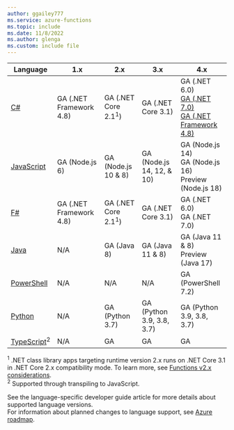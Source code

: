 ```yaml
---
author: ggailey777
ms.service: azure-functions
ms.topic: include
ms.date: 11/8/2022
ms.author: glenga
ms.custom: include file
---
```


|Language                                 |1.x         |2.x| 3.x | 4.x |
|-----------------------------------------|------------|---| --- | --- |
|[C#](../articles/azure-functions/functions-dotnet-class-library.md)|GA (.NET Framework 4.8)|GA (.NET Core 2.1<sup>1</sup>)| GA (.NET Core 3.1)<br/> | GA (.NET 6.0)<br/>[GA (.NET 7.0)](../articles/azure-functions/dotnet-isolated-process-guide.md)<br/>[GA (.NET Framework 4.8)](../articles/azure-functions/dotnet-isolated-process-guide.md) |
|[JavaScript](../articles/azure-functions/functions-reference-node.md#node-version)|GA (Node.js 6)|GA (Node.js 10 & 8)| GA (Node.js 14, 12, & 10) | GA (Node.js 14)<br/>GA (Node.js 16)<br/>Preview (Node.js 18) |
|[F#](../articles/azure-functions/functions-reference-fsharp.md)|GA (.NET Framework 4.8)|GA (.NET Core 2.1<sup>1</sup>)| GA (.NET Core 3.1) | GA (.NET 6.0)<br/> GA (.NET 7.0)|
|[Java](../articles/azure-functions/functions-reference-java.md)|N/A|GA (Java 8)| GA (Java 11 & 8)| GA (Java 11 & 8) <br/> Preview (Java 17)|
|[PowerShell](../articles/azure-functions/functions-reference-powershell.md) |N/A|N/A|N/A| GA (PowerShell 7.2)|
|[Python](../articles/azure-functions/functions-reference-python.md#python-version)|N/A|GA (Python 3.7)| GA (Python 3.9, 3.8, 3.7)| GA (Python 3.9, 3.8, 3.7)|
|[TypeScript](../articles/azure-functions/functions-reference-node.md#typescript)<sup>2</sup> |N/A|GA| GA | GA |

<sup>1</sup> .NET class library apps targeting runtime version 2.x runs on .NET Core 3.1 in .NET Core 2.x compatibility mode. To learn more, see [Functions v2.x considerations](../articles/azure-functions/functions-dotnet-class-library.md#functions-v2x-considerations).  
<sup>2</sup> Supported through transpiling to JavaScript.

See the language-specific developer guide article for more details about supported language versions.   
For information about planned changes to language support, see [Azure roadmap](https://azure.microsoft.com/roadmap/?tag=functions).
